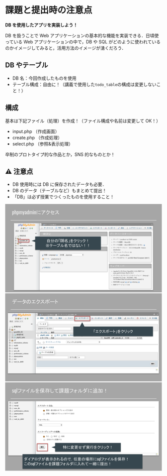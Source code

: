 # 課題と提出時の注意点

**DB を使用したアプリを実装しよう！**

DB を扱うことで Web アプリケーションの基本的な機能を実装できる．日頃使っている Web アプリケーションの中で，DB や SQL がどのように使われているのかイメージしてみると，活用方法のイメージが湧くだろう．

## DB やテーブル

- DB 名：今回作成したものを使用
- テーブル構成：自由に！（講義で使用した`todo_table`の構成は変更しないこと！）

## 構成

基本は下記ファイル（処理）を作成！（ファイル構成や名前は変更して OK！）

- input.php （作成画面）
- create.php （作成処理）
- select.php （参照&表示処理）

卒制のプロトタイプ的な作品とか，SNS 的なものとか！

## ⚠️ 注意点

- DB 使用時には DB に保存されたデータも必要．
- DB のデータ（テーブルなど）もまとめて提出！
- 「DB」は必ず授業でつくったものを使用すること！

![sqlファイルエクスポート1](./img/php_crud01_sql_export_01.svg)
![sqlファイルエクスポート2](./img/php_crud01_sql_export_02.svg)
![sqlファイルエクスポート3](./img/php_crud01_sql_export_03.svg)
